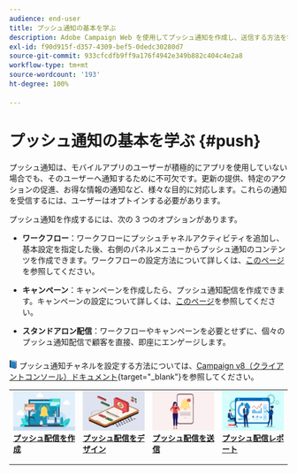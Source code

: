```yaml
---
audience: end-user
title: プッシュ通知の基本を学ぶ
description: Adobe Campaign Web を使用してプッシュ通知を作成し、送信する方法を学ぶ
exl-id: f90d915f-d357-4309-bef5-0dedc30280d7
source-git-commit: 933cfcdfb9ff9a176f4942e349b882c404c4e2a8
workflow-type: tm+mt
source-wordcount: '193'
ht-degree: 100%

---
```


# プッシュ通知の基本を学ぶ {#push}

プッシュ通知は、モバイルアプリのユーザーが積極的にアプリを使用していない場合でも、そのユーザーへ通知するために不可欠です。更新の提供、特定のアクションの促進、お得な情報の通知など、様々な目的に対応します。これらの通知を受信するには、ユーザーはオプトインする必要があります。

プッシュ通知を作成するには、次の 3 つのオプションがあります。

* **ワークフロー**：ワークフローにプッシュチャネルアクティビティを追加し、基本設定を指定した後、右側のパネルメニューからプッシュ通知のコンテンツを作成できます。ワークフローの設定方法について詳しくは、[このページ](../workflows/gs-workflows.md)を参照してください。

* **キャンペーン**：キャンペーンを作成したら、プッシュ通知配信を作成できます。キャンペーンの設定について詳しくは、[このページ](../campaigns/gs-campaigns.md)を参照してください。

* **スタンドアロン配信**：ワークフローやキャンペーンを必要とせずに、個々のプッシュ通知配信で顧客を直接、即座にエンゲージします。

![](../assets/do-not-localize/book.png) プッシュ通知チャネルを設定する方法については、[Campaign v8（クライアントコンソール）ドキュメント](https://experienceleague.adobe.com/docs/campaign/campaign-v8/campaigns/send/push.html?lang=ja){target="_blank"}を参照してください。

<table style="table-layout:fixed"><tr style="border: 0;">
<td>
<a href="create-push.md">
<img alt="リード" src="assets/do-not-localize/push_create.jpeg">
</a>
<div><a href="create-push.md"><strong>プッシュ配信を作成</strong>
</div>
<p>
</td>
<td>
<a href="content-push.md">
<img alt="低頻度" src="assets/do-not-localize/push_design.jpeg">
</a>
<div>
<a href="content-push.md"><strong>プッシュ配信をデザイン<strong></strong></a>
</div>
<p></td>
<td>
<a href="send-push.md">
<img alt="検証" src="assets/do-not-localize/push_send.jpeg">
</a>
<div>
<a href="send-push.md"><strong>プッシュ配信を送信</strong></a>
</div>
<p>
</td>
<td>
<a href="send-push.md">
<img alt="検証" src="assets/do-not-localize/push_report.jpeg">
</a>
<div>
<a href="send-push.md"><strong>プッシュ配信レポート</strong></a>
</div>
<p>
</td>
</tr></table>
